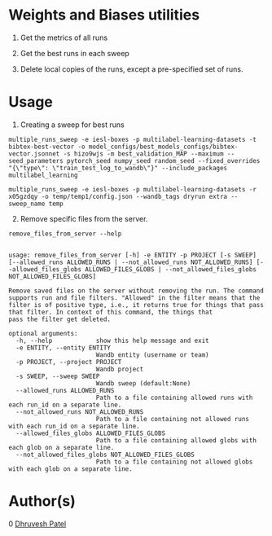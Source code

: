# Weights and Biases utilities

1. Get the metrics of all runs

2. Get the best runs in each sweep

3. Delete local copies of the runs, except a pre-specified set of runs.

# Usage

1. Creating a sweep for best runs

```
multiple_runs_sweep -e iesl-boxes -p multilabel-learning-datasets -t bibtex-best-vector -o model_configs/best_models_configs/bibtex-vector.jsonnet -s hizo9wjs -m best_validation_MAP --maximum --seed_parameters pytorch_seed numpy_seed random_seed --fixed_overrides "{\"type\": \"train_test_log_to_wandb\"}" --include_packages multilabel_learning
```

```
multiple_runs_sweep -e iesl-boxes -p multilabel-learning-datasets -r x05gzdqy -o temp/temp1/config.json --wandb_tags dryrun extra --sweep_name temp
```

2. Remove specific files from the server.

```
remove_files_from_server --help


usage: remove_files_from_server [-h] -e ENTITY -p PROJECT [-s SWEEP] [--allowed_runs ALLOWED_RUNS | --not_allowed_runs NOT_ALLOWED_RUNS] [--allowed_files_globs ALLOWED_FILES_GLOBS | --not_allowed_files_globs NOT_ALLOWED_FILES_GLOBS]

Remove saved files on the server without removing the run. The command supports run and file filters. "Allowed" in the filter means that the filter is of positive type, i.e., it returns true for things that pass that filter. In context of this command, the things that
pass the filter get deleted.

optional arguments:
  -h, --help            show this help message and exit
  -e ENTITY, --entity ENTITY
                        Wandb entity (username or team)
  -p PROJECT, --project PROJECT
                        Wandb project
  -s SWEEP, --sweep SWEEP
                        Wandb sweep (default:None)
  --allowed_runs ALLOWED_RUNS
                        Path to a file containing allowed runs with each run_id on a separate line.
  --not_allowed_runs NOT_ALLOWED_RUNS
                        Path to a file containing not allowed runs with each run_id on a separate line.
  --allowed_files_globs ALLOWED_FILES_GLOBS
                        Path to a file containing allowed globs with each glob on a separate line.
  --not_allowed_files_globs NOT_ALLOWED_FILES_GLOBS
                        Path to a file containing not allowed globs with each glob on a separate line.
```




# Author(s)

0 [Dhruvesh Patel](https://github.com/dhruvdcoder)
